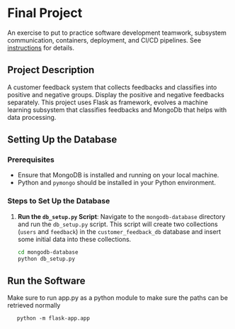 # Final Project

An exercise to put to practice software development teamwork, subsystem communication, containers, deployment, and CI/CD pipelines. See [instructions](./instructions.md) for details.

## Project Description
A customer feedback system that collects feedbacks and classifies into positive and negative groups. Display the positive and negative feedbacks separately. This project uses Flask as framework, evolves a machine learning subsystem that classifies feedbacks and MongoDb that helps with data processing. 
## Setting Up the Database

### Prerequisites
- Ensure that MongoDB is installed and running on your local machine.
- Python and `pymongo` should be installed in your Python environment.

### Steps to Set Up the Database

1. **Run the `db_setup.py` Script**:
   Navigate to the `mongodb-database` directory and run the `db_setup.py` script. This script will create two collections (`users` and `feedback`) in the `customer_feedback_db` database and insert some initial data into these collections.

   ```bash
   cd mongodb-database
   python db_setup.py

## Run the Software
Make sure to run app.py as a python module to make sure the paths can be retrieved normally
```
   python -m flask-app.app      
```
